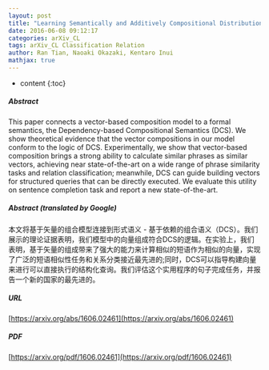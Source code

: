 ```yaml
---
layout: post
title: "Learning Semantically and Additively Compositional Distributional Representations"
date: 2016-06-08 09:12:17
categories: arXiv_CL
tags: arXiv_CL Classification Relation
author: Ran Tian, Naoaki Okazaki, Kentaro Inui
mathjax: true
---
```


* content
{:toc}

##### Abstract
This paper connects a vector-based composition model to a formal semantics, the Dependency-based Compositional Semantics (DCS). We show theoretical evidence that the vector compositions in our model conform to the logic of DCS. Experimentally, we show that vector-based composition brings a strong ability to calculate similar phrases as similar vectors, achieving near state-of-the-art on a wide range of phrase similarity tasks and relation classification; meanwhile, DCS can guide building vectors for structured queries that can be directly executed. We evaluate this utility on sentence completion task and report a new state-of-the-art.

##### Abstract (translated by Google)
本文将基于矢量的组合模型连接到形式语义 - 基于依赖的组合语义（DCS）。我们展示的理论证据表明，我们模型中的向量组成符合DCS的逻辑。在实验上，我们表明，基于矢量的组成带来了强大的能力来计算相似的短语作为相似的向量，实现了广泛的短语相似性任务和关系分类接近最先进的;同时，DCS可以指导构建向量来进行可以直接执行的结构化查询。我们评估这个实用程序的句子完成任务，并报告一个新的国家的最先进的。

##### URL
[https://arxiv.org/abs/1606.02461](https://arxiv.org/abs/1606.02461)

##### PDF
[https://arxiv.org/pdf/1606.02461](https://arxiv.org/pdf/1606.02461)


